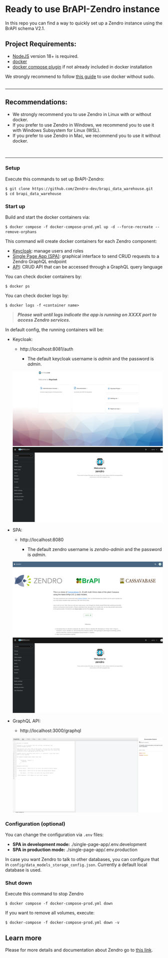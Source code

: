 # Ready to use BrAPI-Zendro instance

In this repo you can find a way to quickly set up a Zendro instance using the BrAPI schema V2.1.


## Project Requirements:
 * [NodeJS](https://nodejs.org/en/) version 18+ is required.
 * [docker](https://docs.docker.com/get-docker/)
 * [docker compose plugin](https://docs.docker.com/compose/install/#install-compose) if not already included in docker installation

 We strongly recommend to follow [this guide](https://docs.docker.com/engine/install/linux-postinstall/) to use docker without sudo.
 <br/><br/>

* * *
## Recommendations:
  * We strongly recommend you to use Zendro in Linux with or without docker.
  * If you prefer to use Zendro in Windows, we recommend you to use it with Windows Subsystem for Linux (WSL).
  * If you prefer to use Zendro in Mac, we recommend you to use it without docker.

 <br/>

* * *
### Setup

Execute this commands to set up BrAPI-Zendro:

```
$ git clone https://github.com/Zendro-dev/brapi_data_warehouse.git
$ cd brapi_data_warehouse
```

### Start up

Build and start the docker containers via:

```
$ docker compose -f docker-compose-prod.yml up -d --force-recreate --remove-orphans 
```

This command will create docker containers for each Zendro component:
* [Keycloak](https://zendro-dev.github.io/oauth.html): manage users and roles
* [Single Page App (SPA)](https://github.com/Zendro-dev/single-page-app): graphical interface to send CRUD requests to a Zendro GraphQL endpoint
* [API](https://github.com/Zendro-dev/graphql-server): CRUD API that can be accessed through a GraphQL query language


You can check docker containers by:
```
$ docker ps
```

You can check docker logs by:
```
$ docker logs -f <container name>
```

> ***Please wait until logs indicate the app is running on XXXX port to access Zendro services.***

In default config, the running containers will be:

* Keycloak: 
    * http://localhost:8081/auth
    
      * The default keycloak username is *admin* and the password is *admin*.

  ![Keycloak example](images/auth1.png)
  ![Keycloak example](images/auth2.png)

* SPA: 
    * http://localhost:8080

      * The default zendro username is *zendro-admin* and the password is *admin*.

  ![spa example](images/spa1.png)
  ![spa example](images/auth2.png)

* GraphQL API: 
    * http://localhost:3000/graphql

  ![api example](images/graphql.png)


### Configuration (optional)

You can change the configuration via `.env` files:

* **SPA in development mode:** ./single-page-app/.env.development
* **SPA in production mode:** ./single-page-app/.env.production


In case you want Zendro to talk to other databases, you can configure that in `config/data_models_storage_config.json`. Currently a default local database is used.

### Shut down

Execute this command to stop Zendro

```
$ docker compose -f docker-compose-prod.yml down
```

If you want to remove all volumes, execute:

```
$ docker-compose -f docker-compose-prod.yml down -v
```


## Learn more 

Please for more details and documentation about Zendro go to [this link](https://zendro-dev.github.io/).